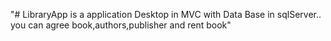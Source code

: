 "# LibraryApp is a application Desktop in MVC with Data Base in sqlServer.. you can agree book,authors,publisher and  rent book"
